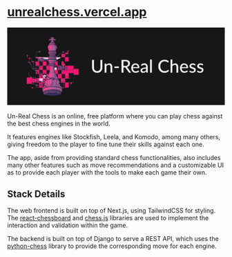 # [unrealchess.vercel.app](https://unrealchess.vercel.app/)

[![Un-Real Chess Logo](https://github.com/dfdiazc/chess-engine-interface/blob/main/unrealchess-logo.png?raw=true)](https://unrealchess.vercel.app/)

Un-Real Chess is an online, free platform where you can play chess against the best chess engines in the world.

It features engines like Stockfish, Leela, and Komodo, among many others, giving freedom to the player to fine tune their skills against each one.

The app, aside from providing standard chess functionalities, also includes many other features such as move recommendations and a customizable UI as to provide each player with the tools to make each game their own.

## Stack Details

The web frontend is built on top of Next.js, using TailwindCSS for styling. The [react-chessboard](https://www.npmjs.com/package/react-chessboard) and [chess.js](https://www.npmjs.com/package/chess.js) libraries are used to implement the interaction and validation within the game.

The backend is built on top of Django to serve a REST API, which uses the [python-chess](https://pypi.org/project/chess/) library to provide the corresponding move for each engine.
